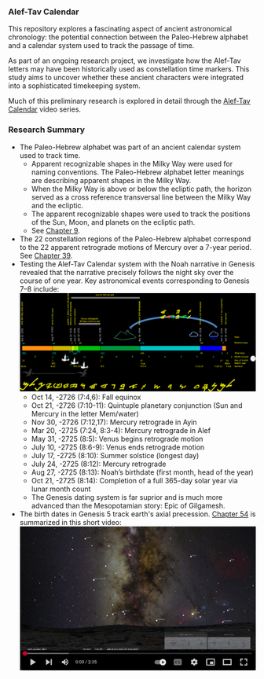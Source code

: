 ### Alef-Tav Calendar

This repository explores a fascinating aspect of ancient astronomical chronology: the potential connection between the Paleo-Hebrew alphabet and a calendar system used to track the passage of time.

As part of an ongoing research project, we investigate how the Alef-Tav letters may have been historically used as constellation time markers. This study aims to uncover whether these ancient characters were integrated into a sophisticated timekeeping system.

Much of this preliminary research is explored in detail through the [Alef-Tav Calendar](https://www.youtube.com/playlist?list=PLbRaSh0207d5oxxRnekgN2GdKQNFtZT2z) video series.

### Research Summary

* The Paleo-Hebrew alphabet was part of an ancient calendar system used to track time.
  - Apparent recognizable shapes in the Milky Way were used for naming conventions. The Paleo-Hebrew alphabet letter meanings are describing apparent shapes in the Milky Way.
  - When the Milky Way is above or below the ecliptic path, the horizon served as a cross reference transversal line between the Milky Way and the ecliptic.  
  - The apparent recognizable shapes were used to track the positions of the Sun, Moon, and planets on the ecliptic path.
  - See [Chapter 9](https://www.youtube.com/watch?v=x8pbYoZQ3v0). 
* The 22 constellation regions of the Paleo-Hebrew alphabet correspond to the 22 apparent retrograde motions of Mercury over a 7-year period. See [Chapter 39](https://www.youtube.com/watch?v=dWHMoqggJig).
* Testing the Alef-Tav Calendar system with the Noah narrative in Genesis revealed that the narrative precisely follows the night sky over the course of one year.  Key astronomical events corresponding to Genesis 7–8 include:
![Noah calendar](https://raw.githubusercontent.com/alef-tav-calendar/alef-tav-calendar/refs/heads/main/documents/noah_timeline_reversed_2024_04_17.png)
  - Oct 14, -2726 (7:4,6): Fall equinox
  - Oct 21, -2726 (7:10-11): Quintuple planetary conjunction (Sun and Mercury in the letter Mem/water)
  - Nov 30, -2726 (7:12,17): Mercury retrograde in Ayin
  - Mar 20, -2725 (7:24, 8:3-4): Mercury retrograde in Alef
  - May 31, -2725 (8:5): Venus begins retrograde motion
  - July 10, -2725 (8:6-9): Venus ends retrograde motion
  - July 17, -2725 (8:10): Summer solstice (longest day)
  - July 24, -2725 (8:12): Mercury retrograde
  - Aug 27, -2725 (8:13): Noah’s birthdate (first month, head of the year)
  - Oct 21, -2725 (8:14): Completion of a full 365-day solar year via lunar month count
  - The Genesis dating system is far suprior and is much more advanced than the Mesopotamian story: Epic of Gilgamesh.
* The birth dates in Genesis 5 track earth's axial precession. [Chapter 54](https://www.youtube.com/watch?v=v72Zm76FQBY) is summarized in this short video:
[![Genesis 5 - Axial Precession](https://raw.githubusercontent.com/alef-tav-calendar/alef-tav-calendar/refs/heads/main/documents/gen_5_youtube_thumbnail.jpg)](https://youtu.be/fzdNpwn5kTc)


